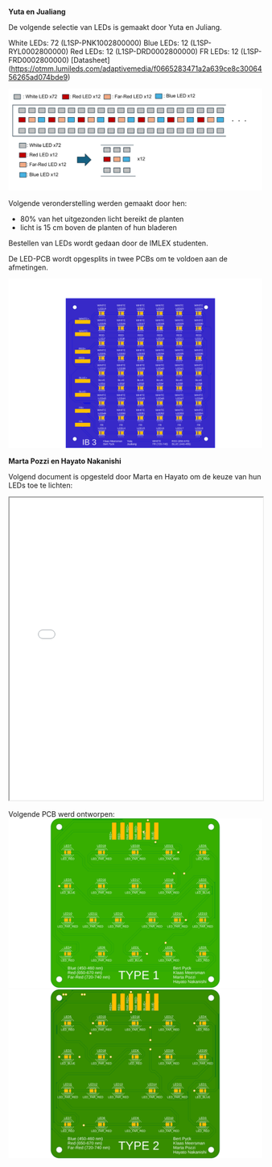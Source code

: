 __Yuta en Jualiang__

De volgende selectie van LEDs is gemaakt door Yuta en Juliang.

White LEDs: 72  (L1SP-PNK1002800000)
Blue LEDs: 12  (L1SP-RYL0002800000)
Red LEDs: 12  (L1SP-DRD0002800000)
FR LEDs: 12  (L1SP-FRD0002800000)
[Datasheet] (https://otmm.lumileds.com/adaptivemedia/f0665283471a2a639ce8c3006456265ad074bde9)

![](yutajualian.png)

Volgende veronderstelling werden gemaakt door hen:
* 80% van het uitgezonden licht bereikt de planten
* licht is 15 cm boven de planten of hun bladeren



Bestellen van LEDs wordt gedaan door de IMLEX studenten.

De LED-PCB wordt opgesplits in twee PCBs om te voldoen aan de afmetingen. 

![](YutaAndJialiangPCB.png)

__Marta Pozzi en Hayato Nakanishi__

Volgend document is opgesteld door Marta en Hayato om de keuze van hun LEDs toe te lichten:

<iframe src="LED_selection_propsal_document.pdf" width="100%" height="600px"></iframe>

Volgende PCB werd ontworpen:
![](Type1afb.png)
![](Type2afb.png)